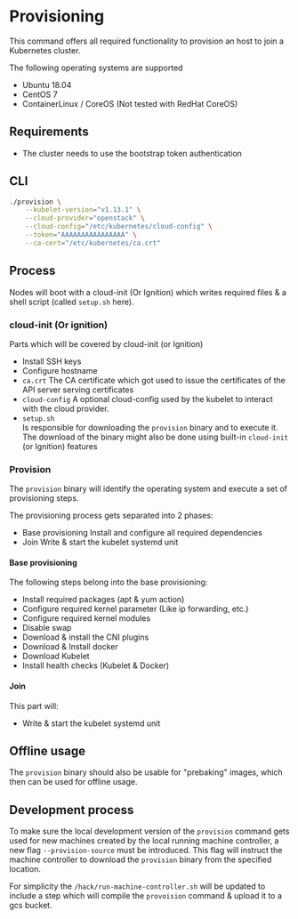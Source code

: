 # Provisioning

This command offers all required functionality to provision an host to join a Kubernetes cluster.

The following operating systems are supported
- Ubuntu 18.04
- CentOS 7
- ContainerLinux / CoreOS (Not tested with RedHat CoreOS)

## Requirements
- The cluster needs to use the bootstrap token authentication

## CLI

```bash
./provision \
    --kubelet-version="v1.13.1" \
    --cloud-provider="openstack" \
    --cloud-config="/etc/kubernetes/cloud-config" \
    --token="AAAAAAAAAAAAAAAA" \
    --ca-cert="/etc/kubernetes/ca.crt"
```

## Process

Nodes will boot with a cloud-init (Or Ignition) which writes required files & a shell script (called `setup.sh` here).

### cloud-init (Or ignition)
Parts which will be covered by cloud-init (or Ignition)

- Install SSH keys
- Configure hostname
- `ca.crt`
    The CA certificate which got used to issue the certificates of the API server serving certificates
- `cloud-config`
    A optional cloud-config used by the kubelet to interact with the cloud provider.
- `setup.sh`  
    Is responsible for downloading the `provision` binary and to execute it.
    The download of the binary might also be done using built-in `cloud-init` (or Ignition) features

### Provision

The `provision` binary will identify the operating system and execute a set of provisioning steps.

The provisioning process gets separated into 2 phases:
- Base provisioning
  Install and configure all required dependencies
- Join
  Write & start the kubelet systemd unit

#### Base provisioning
The following steps belong into the base provisioning:
- Install required packages (apt & yum action)
- Configure required kernel parameter (Like ip forwarding, etc.)
- Configure required kernel modules
- Disable swap
- Download & install the CNI plugins
- Download & Install docker
- Download Kubelet
- Install health checks (Kubelet & Docker)

#### Join

This part will:
- Write & start the kubelet systemd unit 

## Offline usage

The `provision` binary should also be usable for "prebaking" images, which then can be used for offline usage.

## Development process

To make sure the local development version of the `provision` command gets used for new machines created by the local running machine controller,
a new flag `--provision-source` must be introduced. 
This flag will instruct the machine controller to download the `provision` binary from the specified location.

For simplicity the `/hack/run-machine-controller.sh` will be updated to include a step which will compile the `provoision` command & upload it to a gcs bucket. 
